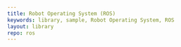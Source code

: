 ```yaml
---
title: Robot Operating System (ROS)
keywords: library, sample, Robot Operating System, ROS
layout: library
repo: ros
---
```

